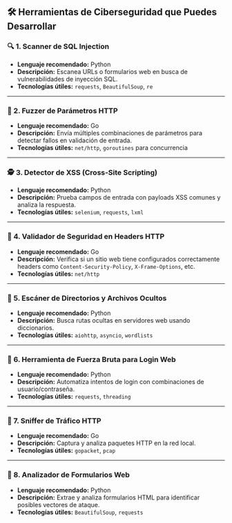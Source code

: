 ## 🛠️ Herramientas de Ciberseguridad que Puedes Desarrollar

### 🔍 1. **Scanner de SQL Injection**
- **Lenguaje recomendado:** Python
- **Descripción:** Escanea URLs o formularios web en busca de vulnerabilidades de inyección SQL.
- **Tecnologías útiles:** `requests`, `BeautifulSoup`, `re`

---

### 🧪 2. **Fuzzer de Parámetros HTTP**
- **Lenguaje recomendado:** Go
- **Descripción:** Envía múltiples combinaciones de parámetros para detectar fallos en validación de entrada.
- **Tecnologías útiles:** `net/http`, `goroutines` para concurrencia

---

### 🕵️ 3. **Detector de XSS (Cross-Site Scripting)**
- **Lenguaje recomendado:** Python
- **Descripción:** Prueba campos de entrada con payloads XSS comunes y analiza la respuesta.
- **Tecnologías útiles:** `selenium`, `requests`, `lxml`

---

### 🔐 4. **Validador de Seguridad en Headers HTTP**
- **Lenguaje recomendado:** Go
- **Descripción:** Verifica si un sitio web tiene configurados correctamente headers como `Content-Security-Policy`, `X-Frame-Options`, etc.
- **Tecnologías útiles:** `net/http`

---

### 🧱 5. **Escáner de Directorios y Archivos Ocultos**
- **Lenguaje recomendado:** Python
- **Descripción:** Busca rutas ocultas en servidores web usando diccionarios.
- **Tecnologías útiles:** `aiohttp`, `asyncio`, `wordlists`

---

### 🔄 6. **Herramienta de Fuerza Bruta para Login Web**
- **Lenguaje recomendado:** Python
- **Descripción:** Automatiza intentos de login con combinaciones de usuario/contraseña.
- **Tecnologías útiles:** `requests`, `threading`

---

### 📡 7. **Sniffer de Tráfico HTTP**
- **Lenguaje recomendado:** Go
- **Descripción:** Captura y analiza paquetes HTTP en la red local.
- **Tecnologías útiles:** `gopacket`, `pcap`

---

### 🔎 8. **Analizador de Formularios Web**
- **Lenguaje recomendado:** Python
- **Descripción:** Extrae y analiza formularios HTML para identificar posibles vectores de ataque.
- **Tecnologías útiles:** `BeautifulSoup`, `requests`
